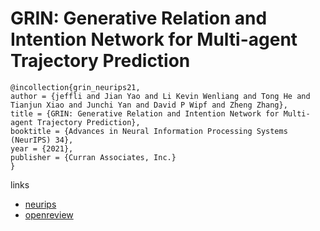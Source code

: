 # GRIN: Generative Relation and Intention Network for Multi-agent Trajectory Prediction

```
@incollection{grin_neurips21,
author = {jeffli and Jian Yao and Li Kevin Wenliang and Tong He and Tianjun Xiao and Junchi Yan and David P Wipf and Zheng Zhang},
title = {GRIN: Generative Relation and Intention Network for Multi-agent Trajectory Prediction},
booktitle = {Advances in Neural Information Processing Systems (NeurIPS) 34},
year = {2021},
publisher = {Curran Associates, Inc.}
}
```

links
- [neurips](https://neurips.cc/Conferences/2021/ScheduleMultitrack?event=27026)
- [openreview](https://openreview.net/forum?id=ephWA7KaWmD)
